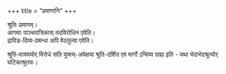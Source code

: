 +++
title = "प्रमाणानि"
+++

श्रुतिः प्रमाणम्।  
आगमाः पाञ्चरात्रिकास् तदविरोधिन एवेति।  
द्राविड-दिव्य-प्रबन्धा अपि वेदतुल्या एवेति। 

श्रुति-वाक्ययोर् विरोधे सति युक्त्य्-अपेक्षया श्रुति-दर्शित एव मार्गो ऽन्विष्य ग्राह्य इति - यथा भेदाभेदश्रुत्योर् घटिकाश्रुतयः। 

